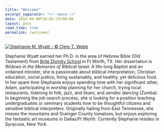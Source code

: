 ```yaml
---
title: "Welcome"
excerpt_separator: "<!--more-->"
date: 2016-04-09T16:01:23+00:00
layout: post
read_time: true
permalink: /welcome/
---
```


<!--more-->
[![Stephanie M. Wyatt - © Clem T. Webb](/images/stephanie-wyatt-sq-copyright-clem_t_webb.png)](/images/copyright_Clem10_MG_4496cw_stephanie_bg.jpg)

Stephanie Wyatt earned her Ph.D. in the area of Hebrew Bible (Old Testament) from [Brite Divinity School](http://brite.edu/ "Brite Divinity School at TCU - Home Page") in Ft Worth, TX. Her dissertation is _Widows in the Memories of Biblical Israel._ A life-long Baptist and an ordained minister, she is passionate about biblical interpretation, Christian education, social justice, living sustainably, and healthy, yet delicious food. In her spare time Stephanie enjoys spending time with her significant other, Adam, participating in worship planning for her church, trying local restaurants, listening to folk, jazz, and blues, and aerobic dancing (Zumba). In beginning the job search process, she is looking for a position teaching undergraduates or seminary students how to be thoughtful citizens and sensitive biblical interpreters. Originally hailing from East Tennessee, she misses the mountains and Grainger County tomatoes, but enjoys exploring the fantastic art museums in Dallas/Ft Worth. Currently Stephanie resides in Syracuse, New York.
